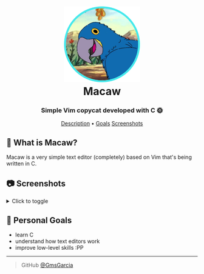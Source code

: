 <h1 align="center">
  <a href="https://github.com/GmsGarcia/macaw"><img src="https://raw.githubusercontent.com/GmsGarcia/macaw/master/media/logo.png" alt="Macaw" width="200"></a>
  <br>
  Macaw
  <br>
</h1>

<h3 align="center">Simple Vim copycat developed with C 🌞</h3>

<p align="center">
  <a href="#description">Description</a> •
  <a href="#goals">Goals</a>
  <a href="#screenshots">Screenshots</a>
</p>

<h2 id="description">🦜 What is Macaw?</h2>

Macaw is a very simple text editor (completely) based on Vim that's being written in C.

<h2 id="screenshots">📷 Screenshots</h2>

<details>
    <summary>Click to toggle</summary>
    <img src="https://raw.githubusercontent.com/GmsGarcia/macaw/master/media/screenshot_1.png" alt="Screenshot 1" width="600">
</details>

<h2 id="goals">🎯 Personal Goals</h2>

- learn C
- understand how text editors work
- improve low-level skills :PP

---

> GitHub [@GmsGarcia](https://github.com/GmsGarcia)
